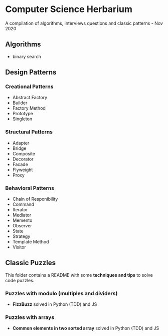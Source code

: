 # Computer Science Herbarium

A compilation of algorithms, interviews questions and classic patterns - Nov 2020

## Algorithms

- binary search

## Design Patterns

### Creational Patterns

- Abstract Factory
- Builder
- Factory Method
- Prototype
- Singleton

### Structural Patterns

- Adapter
- Bridge
- Composite
- Decorator
- Facade
- Flyweight
- Proxy

### Behavioral Patterns

- Chain of Responibility
- Command
- Iterator
- Mediator
- Memento
- Observer
- State
- Strategy
- Template Method
- Visitor

## Classic Puzzles

This folder contains a README with some __techniques and tips__ to solve code puzzles.

### Puzzles with modulo (multiples and dividers)

- __FizzBuzz__ solved in Python (TDD) and JS

### Puzzles with arrays

- __Common elements in two sorted array__ solved in Python (TDD) and JS
